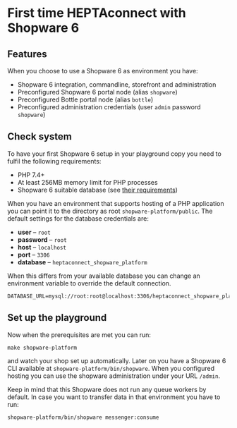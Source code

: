 # First time HEPTAconnect with Shopware 6

## Features

When you choose to use a Shopware 6 as environment you have:

* Shopware 6 integration, commandline, storefront and administration
* Preconfigured Shopware 6 portal node (alias `shopware`)
* Preconfigured Bottle portal node (alias `bottle`)
* Preconfigured administration credentials (user `admin` password `shopware`)


## Check system

To have your first Shopware 6 setup in your playground copy you need to fulfil the following requirements:

* PHP 7.4+
* At least 256MB memory limit for PHP processes
* Shopware 6 suitable database (see [their requirements](https://developer.shopware.com/docs/guides/installation/overview#system-requirements))

When you have an environment that supports hosting of a PHP application you can point it to the directory as root `shopware-platform/public`.
The default settings for the database credentials are:

* **user** – `root`
* **password** – `root`
* **host** – `localhost`
* **port** – `3306`
* **database** – `heptaconnect_shopware_platform`

When this differs from your available database you can change an environment variable to override the default connection.

```shell
DATABASE_URL=mysql://root:root@localhost:3306/heptaconnect_shopware_platform
```


## Set up the playground

Now when the prerequisites are met you can run:
```shell
make shopware-platform
```
and watch your shop set up automatically.
Later on you have a Shopware 6 CLI available at `shopware-platform/bin/shopware`.
When you configured hosting you can use the shopware administration under your URL `/admin`.

Keep in mind that this Shopware does not run any queue workers by default.
In case you want to transfer data in that environment you have to run:
```shell
shopware-platform/bin/shopware messenger:consume
```
